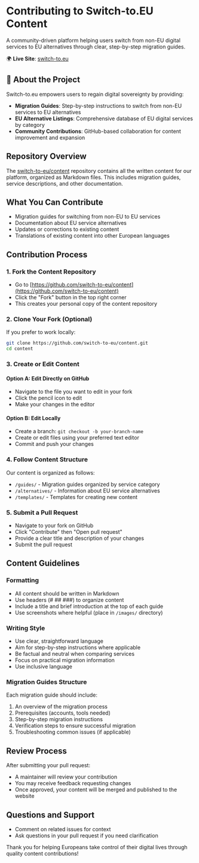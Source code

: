# Contributing to Switch-to.EU Content

A community-driven platform helping users switch from non-EU digital services to EU alternatives through clear, step-by-step migration guides.

🌍 **Live Site**: [switch-to.eu](https://switch-to.eu)

## 🚀 About the Project

Switch-to.eu empowers users to regain digital sovereignty by providing:

- **Migration Guides**: Step-by-step instructions to switch from non-EU services to EU alternatives
- **EU Alternative Listings**: Comprehensive database of EU digital services by category
- **Community Contributions**: GitHub-based collaboration for content improvement and expansion

## Repository Overview

The [switch-to-eu/content](https://github.com/switch-to-eu/content) repository contains all the written content for our platform, organized as Markdown files. This includes migration guides, service descriptions, and other documentation.

## What You Can Contribute

- Migration guides for switching from non-EU to EU services
- Documentation about EU service alternatives
- Updates or corrections to existing content
- Translations of existing content into other European languages

## Contribution Process

### 1. Fork the Content Repository

- Go to [https://github.com/switch-to-eu/content](https://github.com/switch-to-eu/content)
- Click the "Fork" button in the top right corner
- This creates your personal copy of the content repository

### 2. Clone Your Fork (Optional)

If you prefer to work locally:

```bash
git clone https://github.com/switch-to-eu/content.git
cd content
```

### 3. Create or Edit Content

#### Option A: Edit Directly on GitHub
- Navigate to the file you want to edit in your fork
- Click the pencil icon to edit
- Make your changes in the editor

#### Option B: Edit Locally
- Create a branch: `git checkout -b your-branch-name`
- Create or edit files using your preferred text editor
- Commit and push your changes

### 4. Follow Content Structure

Our content is organized as follows:

- `/guides/` - Migration guides organized by service category
- `/alternatives/` - Information about EU service alternatives
- `/templates/` - Templates for creating new content

### 5. Submit a Pull Request

- Navigate to your fork on GitHub
- Click "Contribute" then "Open pull request"
- Provide a clear title and description of your changes
- Submit the pull request

## Content Guidelines

### Formatting

- All content should be written in Markdown
- Use headers (# ## ###) to organize content
- Include a title and brief introduction at the top of each guide
- Use screenshots where helpful (place in `/images/` directory)

### Writing Style

- Use clear, straightforward language
- Aim for step-by-step instructions where applicable
- Be factual and neutral when comparing services
- Focus on practical migration information
- Use inclusive language

### Migration Guides Structure

Each migration guide should include:

1. An overview of the migration process
2. Prerequisites (accounts, tools needed)
3. Step-by-step migration instructions
4. Verification steps to ensure successful migration
5. Troubleshooting common issues (if applicable)

## Review Process

After submitting your pull request:
- A maintainer will review your contribution
- You may receive feedback requesting changes
- Once approved, your content will be merged and published to the website

## Questions and Support

- Comment on related issues for context
- Ask questions in your pull request if you need clarification

Thank you for helping Europeans take control of their digital lives through quality content contributions!
